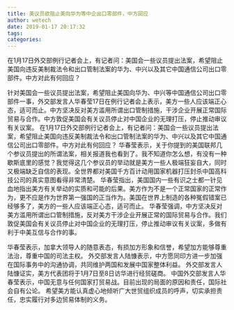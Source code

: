 ```yaml
---
title: 美议员欲阻止美向华为等中企出口零部件，中方回应
author: wetech
date: 2019-01-17 20:17:32
tags: 
categories: 
---
```

在1月17日外交部例行记者会上，有记者问：美国会一些议员提出法案，希望阻止美国向违反美制裁法令和出口管制法案的华为、中兴以及其它中国通信公司出口零部件。中方对此有何回应？
<!-- more -->
针对美国会一些议员提出法案，希望阻止美国向华为、中兴等中国通信公司出口零部件一事，外交部发言人华春莹17日在例行记者会上表示，美方一些人应该端正心态，适可而止。中方坚决反对美方滥用所谓出口管制措施，干涉企业开展正常国际贸易与合作。中方敦促美国会有关议员停止对中国企业的无理打压，停止推动审议有关议案。
在1月17日外交部例行记者会上，有记者问：美国会一些议员提出法案，希望阻止美国向违反美制裁法令和出口管制法案的华为、中兴以及其它中国通信公司出口零部件。中方对此有何回应？
华春莹表示，关于你提到的美国联邦几个参议员提出的所谓法案，相关报道我也看到了。我不知道你怎么想，有没有一种歇斯底里的感觉？我觉得这几个参议员的举动就是美方一些人极端狂妄自大，同时又极端缺乏自信的表现。全世界都对美国千方百计动用国家机器打压封杀中国高科技公司的真实意图看得非常清楚。
华春莹指出，美国国内一些有识之士都一针见血地指出美方有关举动的实质和可能的后果。美方作为不是一个正常国家的正常作为，更不应是作为世界第一强国的正当作为。美国在世界上制造的各种冤假错案已经够多了，美方的一些人应该端正心态，适可而止。
华春莹强调，中方坚决反对美方滥用所谓出口管制措施，反对美方干涉企业开展正常的国际贸易与合作。我们敦促美国会有关议员停止对中国企业的无理打压，停止推动审议有关议案，多做有利于中美互信与合作的事。
 
 
华春莹表示，加拿大领导人的随意表态，有损加方形象和信誉，希望加方能够尊重法治，尊重中国的司法主权。
外交部发言人陆慷表示，中方愿同印方进一步加强在国际事务中的沟通协调，共同维护两国和发展中国家整体利益。
外交部发言人陆慷证实，美方代表团将于1月7日至8日访华进行经贸磋商。
中国外交部发言人华春莹表示，中国无意与任何国家打贸易战。目前出现的局面的原因和责任，国际社会自有公论。
希望美方能认真虚心地倾听广大世贸组织成员的呼声，切实承担责任，忠实履行对多边贸易体制的义务。
